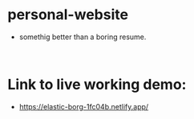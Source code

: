 # personal-website
- somethig better than a boring resume.
<br />

# Link to live working demo: 
- https://elastic-borg-1fc04b.netlify.app/

